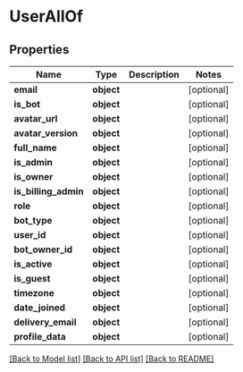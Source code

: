 # UserAllOf


## Properties
Name | Type | Description | Notes
------------ | ------------- | ------------- | -------------
**email** | **object** |  | [optional] 
**is_bot** | **object** |  | [optional] 
**avatar_url** | **object** |  | [optional] 
**avatar_version** | **object** |  | [optional] 
**full_name** | **object** |  | [optional] 
**is_admin** | **object** |  | [optional] 
**is_owner** | **object** |  | [optional] 
**is_billing_admin** | **object** |  | [optional] 
**role** | **object** |  | [optional] 
**bot_type** | **object** |  | [optional] 
**user_id** | **object** |  | [optional] 
**bot_owner_id** | **object** |  | [optional] 
**is_active** | **object** |  | [optional] 
**is_guest** | **object** |  | [optional] 
**timezone** | **object** |  | [optional] 
**date_joined** | **object** |  | [optional] 
**delivery_email** | **object** |  | [optional] 
**profile_data** | **object** |  | [optional] 

[[Back to Model list]](../README.md#documentation-for-models) [[Back to API list]](../README.md#documentation-for-api-endpoints) [[Back to README]](../README.md)


